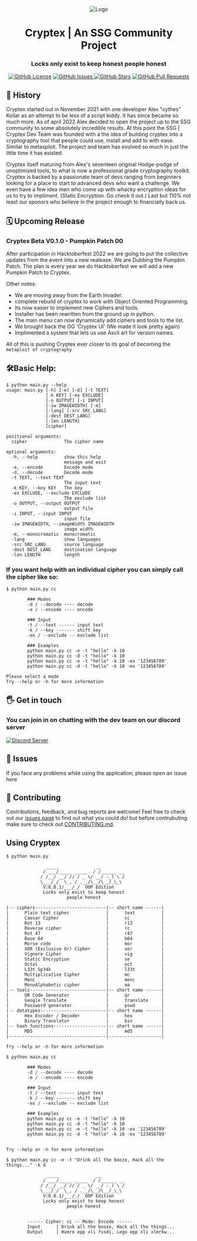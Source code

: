 <div align="center">
  <img src="https://i.imgur.com/AeE9koP.png" alt="Logo">
  <h1> Cryptex | An SSG Community Project </h1>
  <h3>Locks only exist to keep honest people honest</h3>
</div>

<p align="center">
    <a href="https://github.com/SSGorg/Cryptex/blob/main/LICENCE"><img src="https://img.shields.io/badge/license-AGPL%20%203.0-0d1117?style=flat-square" alt="GitHub License"></a>
    <a href="https://github.com/SSGorg/Cryptex/issues"><img src="https://img.shields.io/github/issues/SSGorg/Cryptex?color=0d1117&style=flat-square" alt="GitHub Issues"> 
    <a href="https://github.com/SSGorg/Cryptex/stargazers"><img src="https://img.shields.io/github/stars/SSGorg/Cryptex?style=flat-square&color=0d1117" alt="GitHub Stars"></a>
    <a href="https://github.com/SSGorg/Cryptex/pulls"><img src="https://img.shields.io/github/issues-pr/SSGorg/Cryptex?color=0d1117&style=flat-square" alt="GitHub Pull Requests"></a>
</p>

## 📖 History
Cryptex started out in November 2021 with one developer Alex "cythes" Kollar as an attempt to be less of a script kiddy.
It has since became so much more. As of april 2022 Alex decided to open the project up to the SSG community to some absolutely incredible results. At this point the SSG | Cryptex Dev Team was founded with a the idea of building cryptex into a cryptography tool that people could use, install and add to with ease. Similar to metasploit. The project and team has evolved so much in just the little time it has existed.  
  
Cryptex itself maturing from Alex's seventeen original Hodge-podge of unoptimized tools, to what is now a professional grade cryptography toolkit. Cryptex is backed by a passionate team of devs ranging from beginners looking for a place to start to advanced devs who want a challenge. We even have a few idea men who come up with whacky encryption ideas for us to try to impliment. (Static Encryption. Go check it out.) Last but 110% not least our sponors who believe in the project enough to financially back us. 
  
## 🗓️ Upcoming Release
### Cryptex Beta V0.1.0 - Pumpkin Patch 00  
After participation in Hacktoberfest 2022 we are going to put the collective updates from the event into a new realease. We are Dubbing the Pumpkin Patch. The plan is every year we do Hacktoberfest we will add a new Pumpkin Patch to Cryptex.  
  
Other notes: 
- We are moving away from the Earth Invader. 
- complete rebuild of cryptex to work with Object Oriented Programming. 
- Its now easier to implement new Ciphers and tools.   
- Installer has been rewritten from the ground up in python.
- The main menu can now dynamically add ciphers and tools to the list.
- We brought back the OG 'Cryptex UI' (We made it look pretty again)
- Implimented a system that lets us use Ascii art for version names.

All of this is pushing Cryptex ever closer to its goal of becoming the `metaploit of cryptography`  
      
## 🛠️Basic Help:
```
$ python main.py --help
usage: main.py [-h] [-e] [-d] [-t TEXT]
               [-k KEY] [-ex EXCLUDE]
               [-o OUTPUT] [-i INPUT]
               [-iw IMAGEWIDTH] [-m]
               [-lang] [-src SRC_LANG]
               [-dest DEST_LANG]
               [-len LENGTH]
               [cipher]

positional arguments:
  cipher              The cipher name

optional arguments:
  -h, --help          show this help
                      message and exit
  -e, --encode        Encode mode
  -d, --decode        Decode mode
  -t TEXT, --text TEXT
                      The input text
  -k KEY, --key KEY   The key
  -ex EXCLUDE, --exclude EXCLUDE
                      The exclude list
  -o OUTPUT, --output OUTPUT
                      output file
  -i INPUT, --input INPUT
                      input file
  -iw IMAGEWIDTH, --imageWidth IMAGEWIDTH
                      image width
  -m, --monocromatic  monocromatic
  -lang               show languages
  -src SRC_LANG       source language
  -dest DEST_LANG     destination language
  -len LENGTH         length
```
### If you want help with an individual cipher you can simply call the cipher like so:
```
$ python main.py cc
 
        ### Modes
        -d / --decode ---- decode
        -e / --encode ---- encode

        ### Input
        -t / --text ------ input text
        -k / --key ------- shift key
        -ex / --exclude -- exclude list

        ### Examples
        python main.py cc -e -t "hello" -k 10
        python main.py cc -d -t "hello" -k 10
        python main.py cc -e -t "hello" -k 10 -ex '123456789'
        python main.py cc -d -t "hello" -k 10 -ex '123456789'
       
Please select a mode
Try --help or -h for more information
```
## 🖐️ Get in touch
### You can join in on chatting with the dev team on our discord server
  <a href="https://discord.gg/899KQFeAXr"><img src="https://discordapp.com/api/guilds/879757204620726362/widget.png?style=banner3" alt="Discord Server"></a>
  
## 🔧 Issues
If you face any problems while using the application, please open an issue here
 
## 🤝 Contributing
Contributions, feedback, and bug reports are welcome! Feel free to check out our [issues page](https://github.com/SSGorg/Cryptex/issues) to find out what you could do! but before contrubuting make sure to check out [CONTRIBUTING.md](./CONTRIBUTING.md).

## Using Cryptex 
```
$ python main.py

               _____              __         
              / ___/_____ _____  / /______ __
             / /__/ __/ // / _ \/ __/ -_) \ /
             \___/_/  \_, / .__/\__/\__/_\_\ 
              V:0.0.1/___/_/  OOP Edition
              Locks only exist to keep honest 
                       people honest
          
|-- ciphers---------------------------|-- short name ------|
|      Plain text cipher              |      text          |
|      Caesar Cipher                  |      cc            |
|      Rot 13                         |      r13           |
|      Reverse cipher                 |      rc            |
|      Rot 47                         |      r47           |
|      Base 64                        |      b64           |
|      Morse code                     |      mor           |
|      XOR (Exclusive Or) Cipher      |      xor           |    
|      Vignere Cipher                 |      vig           |
|      Static Encryption              |      se            |
|      Octal                          |      oct           |
|      L33t Sp34k                     |      l33t          |
|      Multiplicative Cipher          |      mc            |
|      Menc                           |      menc          |
|      MonoAlphabetic cipher          |      ma            |
|-- tools-----------------------------|-- short name ------|
|      QR Code Generator              |      qr            |
|      Google Translate               |      translate     |
|      Password generator             |      pswd          |
|-- datatypes-------------------------|-- short name ------|
|      Hex Encoder / Decoder          |      hex           |
|      Binary Translator              |      bin           |
|-- hash functions--------------------|-- short name ------|
|      MD5                            |      md5           |
|-------------------------------------|--------------------|

Try --help or -h for more information
      
$ python main.py cc
 
        ### Modes
        -d / --decode ---- decode
        -e / --encode ---- encode

        ### Input
        -t / --text ------ input text
        -k / --key ------- shift key
        -ex / --exclude -- exclude list

        ### Examples
        python main.py cc -e -t "hello" -k 10
        python main.py cc -d -t "hello" -k 10
        python main.py cc -e -t "hello" -k 10 -ex '123456789'
        python main.py cc -d -t "hello" -k 10 -ex '123456789'
       

Try --help or -h for more information
      
$ python main.py cc -e -t "Drink all the booze, Hack all the things..." -k 4

               _____              __         
              / ___/_____ _____  / /______ __
             / /__/ __/ // / _ \/ __/ -_) \ /
             \___/_/  \_, / .__/\__/\__/_\_\ 
              V:0.0.1/___/_/  OOP Edition
              Locks only exist to keep honest 
                       people honest
          

        ------ Cipher: cc -- Mode: Encode ------
        Input      | Drink all the booze, Hack all the things...
        Output     | Hvmro epp xli fssdi, Lego epp xli xlmrkw...

```

